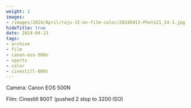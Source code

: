 ```yaml
---
weight: 1
images:
- /images/2024/April/raju-15-on-film-color/20240413-Photo21_24-3.jpg
hideTitle: true
date: 2024-04-13
tags:
- archive
- film
- canon-eos-500n
- sports
- color
- cinestill-800t
---
```


Camera: Canon EOS 500N

Film: Cinestill 800T (pushed 2 stop to 3200 ISO)